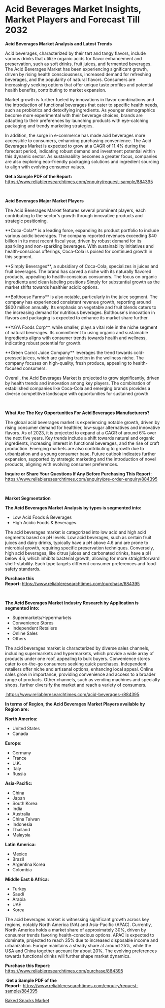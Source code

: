 <p><h1>Acid Beverages Market Insights, Market Players and Forecast Till 2032</h1></p><p><strong>Acid Beverages Market Analysis and Latest Trends</strong></p>
<p><p>Acid beverages, characterized by their tart and tangy flavors, include various drinks that utilize organic acids for flavor enhancement and preservation, such as soft drinks, fruit juices, and fermented beverages. The Acid Beverages Market has been experiencing significant growth, driven by rising health consciousness, increased demand for refreshing beverages, and the popularity of natural flavors. Consumers are increasingly seeking options that offer unique taste profiles and potential health benefits, contributing to market expansion.</p><p>Market growth is further fueled by innovations in flavor combinations and the introduction of functional beverages that cater to specific health needs, such as probiotics and detoxifying ingredients. As younger demographics become more experimental with their beverage choices, brands are adapting to their preferences by launching products with eye-catching packaging and trendy marketing strategies.</p><p>In addition, the surge in e-commerce has made acid beverages more accessible to consumers, enhancing purchasing convenience. The Acid Beverages Market is expected to grow at a CAGR of 11.4% during the forecast period, indicating robust demand and investment potential within this dynamic sector. As sustainability becomes a greater focus, companies are also exploring eco-friendly packaging solutions and ingredient sourcing to align with evolving consumer values. </p></p>
<p><strong>Get a Sample PDF of the Report:&nbsp;</strong> <a href="https://www.reliableresearchtimes.com/enquiry/request-sample/884395?utm_campaign=2204&utm_medium=2&utm_source=Github&utm_content=ia&utm_term=14022025&utm_id=acid-beverages">https://www.reliableresearchtimes.com/enquiry/request-sample/884395</a></p>
<p>&nbsp;</p>
<p><strong>Acid Beverages Major Market Players</strong></p>
<p><p>The Acid Beverages Market features several prominent players, each contributing to the sector's growth through innovative products and strategic positioning. </p><p>**Coca-Cola** is a leading force, expanding its product portfolio to include various acidic beverages. The company reported revenues exceeding $40 billion in its most recent fiscal year, driven by robust demand for its sparkling and non-sparkling beverages. With sustainability initiatives and health-conscious offerings, Coca-Cola is poised for continued growth in this segment.</p><p>**Simply Beverages**, a subsidiary of Coca-Cola, specializes in juices and fruit beverages. The brand has carved a niche with its naturally flavored products, appealing to health-conscious consumers. The focus on organic ingredients and clean labeling positions Simply for substantial growth as the market shifts towards healthier acidic options.</p><p>**Bolthouse Farms** is also notable, particularly in the juice segment. The company has experienced consistent revenue growth, reporting around $800 million annually. Its emphasis on vegetable and fruit blends caters to the increasing demand for nutritious beverages. Bolthouse's innovation in flavors and packaging is expected to enhance its market share further.</p><p>**YaYA Foods Corp**, while smaller, plays a vital role in the niche segment of natural beverages. Its commitment to using organic and sustainable ingredients aligns with consumer trends towards health and wellness, indicating robust potential for growth.</p><p>**Green Carrot Juice Company** leverages the trend towards cold-pressed juices, which are gaining traction in the wellness niche. The company focuses on high-quality, fresh produce, appealing to health-focused consumers.</p><p>Overall, the Acid Beverages Market is projected to grow significantly, driven by health trends and innovation among key players. The combination of established companies like Coca-Cola and emerging brands provides a diverse competitive landscape with opportunities for sustained growth.</p></p>
<p>&nbsp;</p>
<p><strong>What Are The Key Opportunities For Acid Beverages Manufacturers?</strong></p>
<p><p>The global acid beverages market is experiencing notable growth, driven by rising consumer demand for healthier, low-sugar alternatives and innovative flavors. As of 2023, it is projected to expand at a CAGR of around 6% over the next five years. Key trends include a shift towards natural and organic ingredients, increasing interest in functional beverages, and the rise of craft production. Emerging markets are also contributing to growth due to urbanization and a young consumer base. Future outlook indicates further expansion, supported by strategic marketing and the introduction of novel products, aligning with evolving consumer preferences.</p></p>
<p><strong>Inquire or Share Your Questions If Any Before Purchasing This Report:</strong> <a href="https://www.reliableresearchtimes.com/enquiry/pre-order-enquiry/884395?utm_campaign=2204&utm_medium=2&utm_source=Github&utm_content=ia&utm_term=14022025&utm_id=acid-beverages">https://www.reliableresearchtimes.com/enquiry/pre-order-enquiry/884395</a></p>
<p>&nbsp;</p>
<p><strong>Market Segmentation</strong></p>
<p><strong>The Acid Beverages Market Analysis by types is segmented into:</strong></p>
<p><ul><li>Low Acid Foods & Beverages</li><li>High Acidic Foods & Beverages</li></ul></p>
<p><p>The acid beverages market is categorized into low acid and high acid segments based on pH levels. Low acid beverages, such as certain fruit juices and dairy drinks, typically have a pH above 4.6 and are prone to microbial growth, requiring specific preservation techniques. Conversely, high acid beverages, like citrus juices and carbonated drinks, have a pH below 4.6, which inhibits bacterial growth, allowing for more straightforward shelf-stability. Each type targets different consumer preferences and food safety standards.</p></p>
<p><strong>Purchase this Report:&nbsp;</strong><a href="https://www.reliableresearchtimes.com/purchase/884395?utm_campaign=2204&utm_medium=2&utm_source=Github&utm_content=ia&utm_term=14022025&utm_id=acid-beverages">https://www.reliableresearchtimes.com/purchase/884395</a></p>
<p>&nbsp;</p>
<p><strong>The Acid Beverages Market Industry Research by Application is segmented into:</strong></p>
<p><ul><li>Supermarkets/Hypermarkets</li><li>Convenience Stores</li><li>Independent Retailers</li><li>Online Sales</li><li>Others</li></ul></p>
<p><p>The acid beverages market is characterized by diverse sales channels, including supermarkets and hypermarkets, which provide a wide array of products under one roof, appealing to bulk buyers. Convenience stores cater to on-the-go consumers seeking quick purchases. Independent retailers offer niche and artisanal options, enhancing local appeal. Online sales grow in importance, providing convenience and access to a broader range of products. Other channels, such as vending machines and specialty shops, further diversify the market and reach a variety of consumers.</p></p>
<p><a href="https://www.reliableresearchtimes.com/acid-beverages-r884395?utm_campaign=2204&utm_medium=2&utm_source=Github&utm_content=ia&utm_term=14022025&utm_id=acid-beverages">&nbsp;https://www.reliableresearchtimes.com/acid-beverages-r884395</a></p>
<p><strong>In terms of Region, the Acid Beverages Market Players available by Region are:</strong></p>
<p>
    <p> <strong> North America: </strong>
        <ul>
            <li>United States</li>
            <li>Canada</li>
        </ul>
        </p> 
    <p> <strong> Europe: </strong>
        <ul>
            <li>Germany</li>
            <li>France</li>
            <li>U.K.</li>
            <li>Italy</li>
            <li>Russia</li>
        </ul>
        </p> 
    <p> <strong> Asia-Pacific: </strong>
        <ul>
            <li>China</li>
            <li>Japan</li>
            <li>South Korea</li>
            <li>India</li>
            <li>Australia</li>
            <li>China Taiwan</li>
            <li>Indonesia</li>
            <li>Thailand</li>
            <li>Malaysia</li>
        </ul>
        </p> 
    <p> <strong> Latin America: </strong>
        <ul>
            <li>Mexico</li>
            <li>Brazil</li>
            <li>Argentina Korea</li>
            <li>Colombia</li>
        </ul>
        </p> 
    <p> <strong> Middle East & Africa: </strong>
        <ul>
            <li>Turkey</li>
            <li>Saudi</li>
            <li>Arabia</li>
            <li>UAE</li>
            <li>Korea</li>
        </ul>
    </p>
    </p>
<p><p>The acid beverages market is witnessing significant growth across key regions, notably North America (NA) and Asia-Pacific (APAC). Currently, North America holds a market share of approximately 30%, driven by consumer trends favoring health-conscious options. APAC is expected to dominate, projected to reach 35% due to increased disposable income and urbanization. Europe maintains a steady share at around 25%, while the USA and China together account for about 20%. The evolving preferences towards functional drinks will further shape market dynamics.</p></p>
<p><strong>Purchase this Report: </strong><a href="https://www.reliableresearchtimes.com/purchase/884395?utm_campaign=2204&utm_medium=2&utm_source=Github&utm_content=ia&utm_term=14022025&utm_id=acid-beverages">https://www.reliableresearchtimes.com/purchase/884395</a></p>
<p>&nbsp;<strong>Get a Sample PDF of the Report:&nbsp;&nbsp;</strong><a href="https://www.reliableresearchtimes.com/enquiry/request-sample/884395?utm_campaign=2204&utm_medium=2&utm_source=Github&utm_content=ia&utm_term=14022025&utm_id=acid-beverages">https://www.reliableresearchtimes.com/enquiry/request-sample/884395</a></p>
<p><strong></strong></p>
<p><p><a href="https://github.com/tambraunrue691969/Market-Research-Report-List-1/blob/main/baked-snacks-market.md?utm_campaign=2204&utm_medium=2&utm_source=Github&utm_content=ia&utm_term=14022025&utm_id=acid-beverages">Baked Snacks Market</a></p></p>
